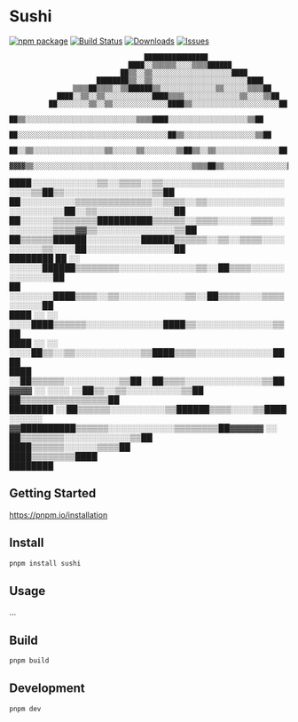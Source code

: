 # Sushi

[![npm package][npm-img]][npm-url]
[![Build Status][build-img]][build-url]
[![Downloads][downloads-img]][downloads-url]
[![Issues][issues-img]][issues-url]

                                      ████████████████                                          
                                  ████░░▒▒▒▒▒▒░░░░▒▒▒▒██████                                    
                                ██▒▒░░▒▒░░░░░░░░░░░░░░░░░░░░████                                
                          ████████▒▒░░▒▒░░░░░░░░░░░░░░░░░░░░░░░░████                            
                    ▒▒▒▒██▒▒▒▒░░▒▒██████▒▒░░░░░░░░░░░░░░▒▒░░░░░░▒▒▒▒██                          
                ████░░▒▒░░▒▒░░░░░░░░░░░░████▒▒▒▒░░░░░░░░░░░░░░▒▒░░░░▒▒██                        
              ██░░░░░░░░▒▒░░▒▒░░░░░░░░░░░░░░████▒▒░░░░░░░░░░░░░░░░░░░░░░██                      
            ██▒▒░░░░░░░░░░░░░░░░░░░░░░░░░░░░▒▒▒▒████░░░░░░░░░░░░░░░░░░░░▒▒██                    
            ██░░░░░░░░░░░░░░░░░░░░░░░░░░░░░░░░░░░░░░██▒▒░░░░░░░░░░░░░░░░░░▒▒██                  
          ██░░▒▒░░░░░░░░░░░░░░░░░░▒▒░░░░░░▒▒░░░░░░░░▒▒██▒▒░░▒▒░░░░░░░░░░░░░░░░██                
      ▓▓▓▓▒▒░░░░░░░░░░░░░░░░░░░░░░░░░░░░░░░░░░░░░░░░▒▒▒▒██▒▒░░░░░░░░░░░░░░░░▒▒██                
  ████░░░░░░░░░░░░▒▒░░▒▒▒▒░░▒▒░░░░░░░░░░░░░░░░░░░░░░░░░░▒▒██▒▒░░░░░░░░░░░░░░░░▒▒██              
██░░░░░░░░░░▒▒▒▒▒▒▒▒▒▒▒▒▒▒░░▒▒▒▒░░▒▒░░░░░░░░░░░░░░░░░░░░░░░░██░░▒▒░░░░░░░░░░░░░░██              
██░░░░░░▒▒▒▒▒▒▒▒██████████▒▒▒▒▒▒░░▒▒▒▒░░░░░░▒▒▒▒░░░░░░░░░░▒▒▒▒▓▓▒▒░░░░░░░░░░░░░░▒▒██            
  ██▒▒▒▒▒▒██████░░░░░░░░░░██████▒▒▒▒▒▒░░▒▒░░▒▒▒▒░░░░░░░░░░▒▒░░░░██░░░░░░░░░░░░░░░░██            
  ████████      ██  ░░    ░░░░░░██████▒▒▒▒▒▒▒▒░░░░░░░░░░░░░░▒▒░░██▒▒▒▒░░░░░░░░░░░░░░██          
                ██            ░░░░░░░░████▒▒▒▒░░▒▒░░░░░░░░░░░░▒▒░░██▒▒▒▒░░░░▒▒▒▒░░░░░░██        
                  ████    ░░    ░░    ░░░░████▒▒▒▒▒▒░░░░░░░░░░░░░░████▒▒░░░░░░░░░░░░░░▒▒██      
                      ████        ░░  ░░  ░░░░██▒▒░░▒▒░░░░░░░░░░░░▒▒████▒▒▒▒░░░░░░░░░░░░░░████  
                          ████                ░░██▒▒▒▒▒▒░░░░░░░░░░▒▒██░░██▒▒▒▒░░░░░░░░░░░░░░▒▒██
                              ▓▓▓▓  ░░    ░░░░  ░░██▒▒░░▒▒░░░░░░░░░░▒▒██  ██▒▒▒▒▒▒▒▒▒▒▒▒▒▒▒▒██  
                                  ████████        ░░██▒▒▒▒▒▒░░░░░░░░░░▒▒██████▒▒▒▒░░░░▒▒████    
                                  ░░░░░░  ▓▓██████████▒▒▒▒▒▒░░░░░░░░░░░░▒▒▒▒▒▒▒▒██▓▓▓▓▓▓  ░░    
                                                      ██▒▒▒▒▒▒▒▒░░░░░░░░░░░░▒▒██                
                                                        ████▒▒▒▒▒▒░░░░░░▒▒▒▒██                  
                                                            ████▒▒▒▒▒▒▒▒████                    
                                                                ████████                        

## Getting Started

https://pnpm.io/installation

## Install

```bash
pnpm install sushi
```

## Usage

...


## Build

```bash
pnpm build
```

## Development

```bash
pnpm dev
```

[build-img]: https://github.com/sushi-labs/sushi/actions/workflows/changesets.yaml/badge.svg
[build-url]: https://github.com/sushi-labs/sushi/actions/workflows/changesets.yaml
[downloads-img]: https://img.shields.io/npm/dt/sushi
[downloads-url]: https://www.npmtrends.com/sushi
[npm-img]: https://img.shields.io/npm/v/sushi
[npm-url]: https://www.npmjs.com/package/sushi
[issues-img]: https://img.shields.io/github/issues/sushi-labs/sushi
[issues-url]: https://github.com/sushi-labs/sushi/issues
[codecov-img]: https://codecov.io/gh/sushi-labs/sushi/branch/master/graph/badge.svg
[codecov-url]: https://codecov.io/gh/sushi-labs/sushi